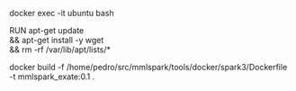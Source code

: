 


docker exec -it ubuntu bash

RUN  apt-get update \
  && apt-get install -y wget \
  && rm -rf /var/lib/apt/lists/*

docker build -f /home/pedro/src/mmlspark/tools/docker/spark3/Dockerfile \
    -t mmlspark_exate:0.1 .